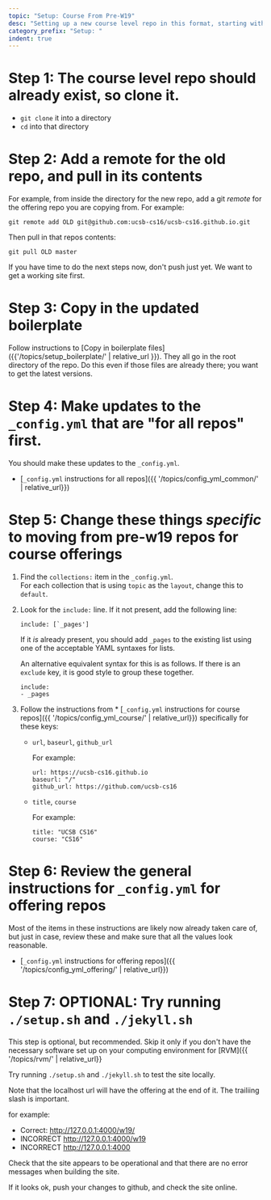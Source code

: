 ```yaml
---
topic: "Setup: Course From Pre-W19"
desc: "Setting up a new course level repo in this format, starting with a pre-W19 repo"
category_prefix: "Setup: "
indent: true
---
```


# Step 1: The course level repo should already exist, so clone it.

* `git clone` it into a directory
* `cd` into that directory

# Step 2: Add a remote for the old repo, and pull in its contents

For example, from inside the directory for the new repo, add a git *remote* for the offering
repo you are copying from.  For example:

```
git remote add OLD git@github.com:ucsb-cs16/ucsb-cs16.github.io.git
```

Then pull in that repos contents:

```
git pull OLD master
```

If you have time to do the next steps now, don't push just yet.  We want to get a working site first.

# Step 3: Copy in the updated boilerplate

Follow instructions to [Copy in boilerplate files]({{'/topics/setup_boilerplate/' | relative_url }}).
They all go in the root directory of the repo.  Do this even if those files are already there;
you want to get the latest versions.

# Step 4: Make updates to the `_config.yml` that are "for all repos" first.

You should make these updates to the `_config.yml`.  

* [`_config.yml` instructions for all repos]({{ '/topics/config_yml_common/'  | relative_url}})

# Step 5:  Change these things *specific* to moving from pre-w19 repos for course offerings

1. Find the `collections:` item in the `_config.yml`.  
   For each collection that is using `topic` as the `layout`, change this to `default`.
2. Look for the `include:` line.  If it not present, add the following line:
   ```
   include: [`_pages']
   ```
   If it *is* already present, you should add `_pages` to the existing list using one of the acceptable
   YAML syntaxes for lists.
   
   An alternative equivalent syntax for this is as follows.  If there is an `exclude` key, it is good style to group these together.
   
   ```
   include:
   - _pages
   ```
   
3. Follow the instructions from * [`_config.yml` instructions for course repos]({{ '/topics/config_yml_course/' | relative_url}})
   specifically for these keys:
   *  `url`, `baseurl`, `github_url`
   
      For example:
      ```
      url: https://ucsb-cs16.github.io 
      baseurl: "/"  
      github_url: https://github.com/ucsb-cs16
      ```
      
   *  `title`, `course`
      
      For example:
      ```
      title: "UCSB CS16"
      course: "CS16"
      ```
   
# Step 6:  Review the general instructions for `_config.yml` for offering repos

Most of the items in these instructions are likely now already taken care of, but just in case, review these and make sure
that all the values look reasonable.

* [`_config.yml` instructions for offering repos]({{ '/topics/config_yml_offering/' | relative_url}})


# Step 7: OPTIONAL: Try running `./setup.sh` and `./jekyll.sh`

This step is optional, but recommended.  Skip it only if you don't
have the necessary software set up on your computing environment for
[RVM]({{ '/topics/rvm/' | relative_url}}

Try running `./setup.sh` and `./jekyll.sh` to test the site locally.

Note that the localhost url will have the offering at the end of it.  The trailiing slash is important.

for example:
* Correct: <http://127.0.0.1:4000/w19/>  
* INCORRECT <http://127.0.0.1:4000/w19>
* INCORRECT <http://127.0.0.1:4000>

Check that the site appears to be operational and that there are no error messages when building the site.

If it looks ok, push your changes to github, and check the site online.

